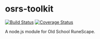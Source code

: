 osrs-toolkit
============

[![Build Status](https://travis-ci.org/Talon876/osrs-toolkit.png?branch=master)](https://travis-ci.org/Talon876/osrs-toolkit)
[![Coverage Status](https://coveralls.io/repos/Talon876/osrs-toolkit/badge.svg?branch=master&service=github)](https://coveralls.io/github/Talon876/osrs-toolkit?branch=master)

A node.js module for Old School RuneScape.